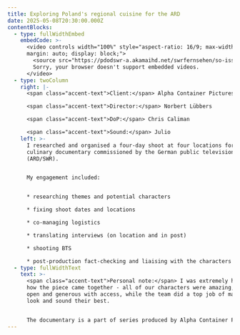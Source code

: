 ```yaml
---
title: Exploring Poland's regional cuisine for the ARD
date: 2025-05-08T20:30:00.000Z
contentBlocks:
  - type: fullWidthEmbed
    embedCode: >-
      <video controls width="100%" style="aspect-ratio: 16/9; max-width: 800px;
      margin: auto; display: block;">
        <source src="https://pdodswr-a.akamaihd.net/swrfernsehen/so-isst/2233424.avc-1080.mp4" type="video/mp4">
        Sorry, your browser doesn't support embedded videos.
      </video>
  - type: twoColumn
    right: |-
      <span class="accent-text">Client:</span> Alpha Container Pictures

      <span class="accent-text">Director:</span> Norbert Lübbers

      <span class="accent-text">DoP:</span> Chris Caliman

      <span class="accent-text">Sound:</span> Julio
    left: >-
      I researched and organised a four-day shoot at four locations for a
      culinary documentary commissioned by the German public television
      (ARD/SWR).


      My engagement included: 


      * researching themes and potential characters 

      * fixing shoot dates and locations

      * co-managing logistics

      * translating interviews (on location and in post)

      * shooting BTS

      * post-production fact-checking and liaising with the characters
  - type: fullWidthText
    text: >-
      <span class="accent-text">Personal note:</span> I was extremely happy with
      how the piece came together - all of our characters were amazing, very
      open and generous with access, while the team did a top job of making them
      look and sound their best.


      The documentary is a part of series produced by Alpha Container Pictures, available here: https://www.ardmediathek.de/sendung/Y3JpZDovL3N3ci5kZS9zZGIvc3RJZC8xNzMw
---
```

